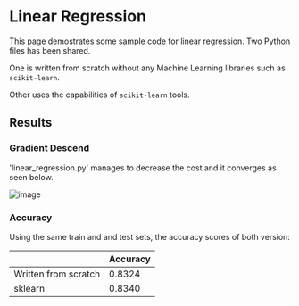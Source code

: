 # Linear Regression

This page demostrates some sample code for linear regression. Two Python files has been shared.

One is written from scratch without any Machine Learning libraries such as `scikit-learn`.

Other uses the capabilities of `scikit-learn` tools.

## Results

### Gradient Descend

'linear_regression.py' manages to decrease the cost and it converges as seen below.

![image](https://user-images.githubusercontent.com/22200109/210356681-c1b12a68-59d4-4f14-aa43-2aba598b3eb5.png)

### Accuracy

Using the same train and and test sets, the accuracy scores of both version:


|   | Accuracy |
| ------------- | ------------- |
| Written from scratch  | 0.8324  |
| sklearn  | 0.8340  |
